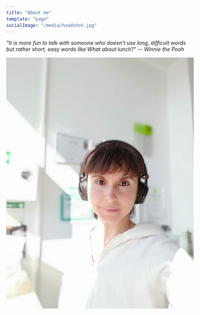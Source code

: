 ```yaml
---
title: "About me"
template: "page"
socialImage: "/media/headshot.jpg"
---
```


*"It is more fun to talk with someone who doesn't use long, difficult words but rather short, easy words like What about lunch?" -- Winnie the Pooh*

![bipbip](/media/headshot.jpg)
